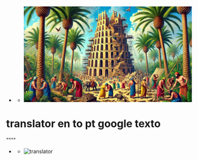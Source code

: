 - - ![Babel](https://github.com/0joseDark/translator-en-pt-google-texto/blob/main/images/torre-babel.jpg)
# translator en to pt google texto
""""
- - ![translator](https://github.com/0joseDark/translator-pt.en-google-texto/blob/main/images/translator.jpg)
